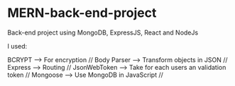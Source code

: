 # MERN-back-end-project
Back-end project using MongoDB, ExpressJS, React and NodeJs

I used:

BCRYPT --> For encryption //
Body Parser --> Transform objects in JSON //
Express --> Routing //
JsonWebToken --> Take for each users an validation token //
Mongoose --> Use MongoDB in JavaScript //
